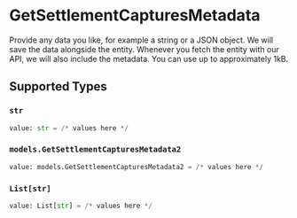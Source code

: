 # GetSettlementCapturesMetadata

Provide any data you like, for example a string or a JSON object. We will save the data alongside the entity. Whenever you fetch the entity with our API, we will also include the metadata. You can use up to approximately 1kB.


## Supported Types

### `str`

```python
value: str = /* values here */
```

### `models.GetSettlementCapturesMetadata2`

```python
value: models.GetSettlementCapturesMetadata2 = /* values here */
```

### `List[str]`

```python
value: List[str] = /* values here */
```

